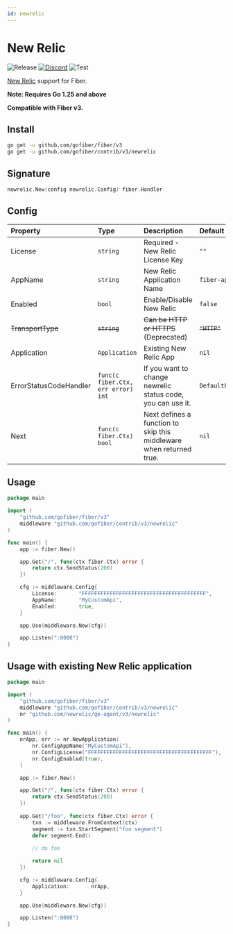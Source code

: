 ```yaml
---
id: newrelic
---
```


# New Relic

![Release](https://img.shields.io/github/v/tag/gofiber/contrib?filter=newrelic*)
[![Discord](https://img.shields.io/discord/704680098577514527?style=flat&label=%F0%9F%92%AC%20discord&color=00ACD7)](https://gofiber.io/discord)
![Test](https://github.com/gofiber/contrib/workflows/Test%20newrelic/badge.svg)

[New Relic](https://github.com/newrelic/go-agent) support for Fiber.

**Note: Requires Go 1.25 and above**

**Compatible with Fiber v3.**


## Install

```sh
go get -u github.com/gofiber/fiber/v3
go get -u github.com/gofiber/contrib/v3/newrelic
```

## Signature

```go
newrelic.New(config newrelic.Config) fiber.Handler
```

## Config

| Property               | Type             | Description                                                 | Default                         |
|:-----------------------|:-----------------|:------------------------------------------------------------|:--------------------------------|
| License                | `string`         | Required - New Relic License Key                            | `""`                            |
| AppName                | `string`         | New Relic Application Name                                  | `fiber-api`                     |
| Enabled                | `bool`           | Enable/Disable New Relic                                    | `false`                         |
| ~~TransportType~~      | ~~`string`~~     | ~~Can be HTTP or HTTPS~~ (Deprecated)                       | ~~`"HTTP"`~~                    |
| Application            | `Application`    | Existing New Relic App                                      | `nil`                           |
| ErrorStatusCodeHandler | `func(c fiber.Ctx, err error) int`    | If you want to change newrelic status code, you can use it. | `DefaultErrorStatusCodeHandler` |
| Next                   | `func(c fiber.Ctx) bool`    | Next defines a function to skip this middleware when returned true.                                                           | `nil`                           |


## Usage

```go
package main

import (
    "github.com/gofiber/fiber/v3"
    middleware "github.com/gofiber/contrib/v3/newrelic"
)

func main() {
    app := fiber.New()

    app.Get("/", func(ctx fiber.Ctx) error {
        return ctx.SendStatus(200)
    })

    cfg := middleware.Config{
        License:       "FFFFFFFFFFFFFFFFFFFFFFFFFFFFFFFFFFFFFFFF",
        AppName:       "MyCustomApi",
        Enabled:       true,
    }

    app.Use(middleware.New(cfg))

    app.Listen(":8080")
}
```

## Usage with existing New Relic application

```go
package main

import (
    "github.com/gofiber/fiber/v3"
    middleware "github.com/gofiber/contrib/v3/newrelic"
    nr "github.com/newrelic/go-agent/v3/newrelic"
)

func main() {
    nrApp, err := nr.NewApplication(
        nr.ConfigAppName("MyCustomApi"),
        nr.ConfigLicense("FFFFFFFFFFFFFFFFFFFFFFFFFFFFFFFFFFFFFFFF"),
        nr.ConfigEnabled(true),
    )

    app := fiber.New()

    app.Get("/", func(ctx fiber.Ctx) error {
        return ctx.SendStatus(200)
    })
    
    app.Get("/foo", func(ctx fiber.Ctx) error {
        txn := middleware.FromContext(ctx)
        segment := txn.StartSegment("foo segment")
        defer segment.End()
        
        // do foo 

        return nil
    })

    cfg := middleware.Config{
        Application:       nrApp,
    }

    app.Use(middleware.New(cfg))

    app.Listen(":8080")
}
```
